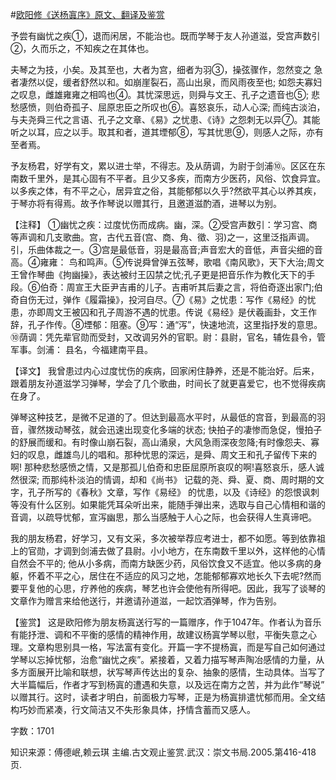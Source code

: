 #[欧阳修《送杨寘序》原文、翻译及鉴赏](https://www.vrrw.net/wx/14135.html)

予尝有幽忧之疾①，退而闲居，不能治也。既而学琴于友人孙道滋，受宫声数引②，久而乐之，不知疾之在其体也。

夫琴之为技，小矣。及其至也，大者为宫，细者为羽③，操弦骤作，忽然变之 急者凄然以促，缓者舒然以和。如崩崖裂石，高山出泉，而风雨夜至也; 如怨夫寡妇之叹息，雌雄雍雍之相鸣也④。其忧深思远，则舜与文王、孔子之遗音也⑤; 悲愁感愤，则伯奇孤子、屈原忠臣之所叹也⑥。喜怒哀乐，动人心深; 而纯古淡泊，与夫尧舜三代之言语、孔子之文章、《易》之忧患、《诗》之怨刺无以异⑦。其能听之以耳，应之以手。取其和者，道其堙郁⑧，写其忧思⑨，则感人之际，亦有至者焉。

予友杨君，好学有文，累以进士举，不得志。及从荫调，为尉于剑浦⑩。区区在东南数千里外，是其心固有不平者。且少又多疾，而南方少医药，风俗、饮食异宜。以多疾之体，有不平之心，居异宜之俗，其能郁郁以久乎?然欲平其心以养其疾，于琴亦将有得焉。故予作琴说以赠其行，且邀道滋酌酒，进琴以为别。



【注释】 ①幽忧之疾：过度忧伤而成病。幽，深。②受宫声数引：学习宫、商等声调和几支歌曲。宫，古代五音(宫、商、角、徵、羽)之一，这里泛指声调。引，乐曲体裁之一。③宫是最低音，羽是最高音;声音宏大的音低，声音尖细的音高。④雍雍： 鸟和鸣声。⑤传说舜曾弹五弦琴，歌唱《南风歌》，天下大治;周文王曾作琴曲《拘幽操》，表达被纣王囚禁之忧;孔子更是把音乐作为教化天下的手段。⑥伯奇：周宣王大臣尹吉甫的儿子。吉甫听其后妻之言，将伯奇逐出家门;伯奇自伤无过，弹作《履霜操》，投河自尽。⑦《易》之忧患：写作《易经》的忧患，亦即周文王被囚和孔子周游不遇的忧患。传说《易经》是伏羲画卦，文王作辞，孔子作传。⑧堙郁：阻塞。⑨写：通“泻”，快速地流，这里指抒发的意思。⑩荫调：凭先辈官勋而受封，又改调另外的官职。尉：县尉，官名，辅佐县令，管军事。剑浦： 县名，今福建南平县。

【译文】 我曾患过内心过度忧伤的疾病，回家闲住静养，还是不能治好。后来，跟着朋友孙道滋学习弹琴，学会了几个歌曲，时间长了就更喜爱它，也不觉得疾病在身了。

弹琴这种技艺，是微不足道的了。但达到最高水平时，从最低的宫音，到最高的羽音，骤然拨动琴弦，就会迅速出现变化多端的状态; 快拍子的凄惨而急促，慢拍子的舒展而缓和。有时像山崩石裂，高山涌泉，大风急雨深夜忽降;有时像怨夫、寡妇的叹息，雌雄鸟儿的唱和。那种忧思的深远，是舜、周文王和孔子留传下来的啊! 那种悲愁感愤之情，又是那孤儿伯奇和忠臣屈原所哀叹的啊!喜怒哀乐，感人诚然很深; 而那纯朴淡泊的情调，却和《尚书》 记载的尧、舜、夏、商、周时期的文字，孔子所写的《春秋》文章，写作《易经》 的忧患，以及《诗经》的怨恨讽刺等没有什么区别。如果能凭耳朵听出来，能随手弹出来，选取与自己心情相和谐的音调，以疏导忧郁，宣泻幽思，那么当感触于人心之际，也会获得人生真谛吧。

我的朋友杨君，好学习，又有文采，多次被举荐应考进士，都不如愿。等到依靠祖上的官勋，才调到剑浦去做了县尉。小小地方，在东南数千里以外，这样他的心情自然会不平的; 他从小多病，而南方缺医少药，风俗饮食又不适宜。他以多病的身躯，怀着不平之心，居住在不适应的风习之地，怎能郁郁寡欢地长久下去呢?然而要平复他的心思，疗养他的疾病，琴艺也许会使他有所得吧。因此，我写了谈琴的文章作为赠言来给他送行，并邀请孙道滋，一起饮酒弹琴，作为告别。

【鉴赏】 这是欧阳修为朋友杨寘送行写的一篇赠序，作于1047年。作者认为音乐有能抒泄、调和不平衡的感情的精神作用，故建议杨寘学琴以慰，平衡失意之心理。文章构思别具一格，写法富有变化。开篇一字不提杨寘，而是写自己如何通过学琴以忘掉忧郁，治愈“幽忧之疾”。紧接着，又着力描写琴声陶冶感情的力量，从多方面展开比喻和联想，状写琴声传达出的复杂、抽象的感情，生动具体。当写了大半篇幅后，作者才写到杨寘的遭遇和失意，以及远在南方之苦，并为此作“琴说” 以赠其行。这时，读者才明白，前面极力写琴，正是为杨寘排遣忧郁而用。全文结构巧妙而紧凑，行文简洁又不失形象具体，抒情含蓄而又感人。

字数：1701

知识来源：傅德岷,赖云琪 主编.古文观止鉴赏.武汉：崇文书局.2005.第416-418页.


